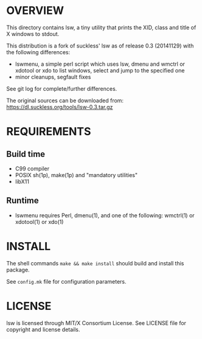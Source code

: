 OVERVIEW
========

This directory contains lsw, a tiny utility that prints the XID, class and
title of X windows to stdout.

This distribution is a fork of suckless' lsw as of release 0.3 (20141129) with
the following differences:
  * lswmenu, a simple perl script which uses lsw, dmenu and wmctrl or xdotool
    or xdo to list windows, select and jump to the specified one
  * minor cleanups, segfault fixes

See git log for complete/further differences.

The original sources can be downloaded from:
https://dl.suckless.org/tools/lsw-0.3.tar.gz


REQUIREMENTS
============

Build time
----------
  * C99 compiler
  * POSIX sh(1p), make(1p) and "mandatory utilities"
  * libX11

Runtime
-------
  * lswmenu requires Perl, dmenu(1), and one of the following: wmctrl(1) or
    xdotool(1) or xdo(1)


INSTALL
=======

The shell commands `make && make install` should build and install this
package.

See `config.mk` file for configuration parameters.


LICENSE
=======

lsw is licensed through MIT/X Consortium License.
See LICENSE file for copyright and license details.
